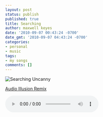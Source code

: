 ```yaml
---
layout: post
status: publish
published: true
title: Searching
author: maxwell keyes
date: '2010-09-07 00:43:24 -0700'
date_gmt: '2010-09-07 04:43:24 -0700'
categories:
- personal
- music
tags:
- my songs
comments: []
---
```


![Searching Uncanny](/assets/images/posts/searching-uncanny.jpg "Searching Uncanny")

[Audio Illusion Remix](/assets/mp3/redconfetti-searching.mp3)

<audio controls>
  <source src="http://redconfetti-assets.s3-us-west-2.amazonaws.com/mp3/misc/redconfetti-searching.mp3" type="audio/mpeg">
Your browser does not support the audio element.
</audio>

